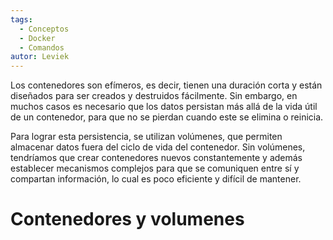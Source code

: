 ```yaml
---
tags:
  - Conceptos
  - Docker
  - Comandos
autor: Leviek
---
```

Los contenedores son efímeros, es decir, tienen una duración corta y están diseñados para ser creados y destruidos fácilmente. Sin embargo, en muchos casos es necesario que los datos persistan más allá de la vida útil de un contenedor, para que no se pierdan cuando este se elimina o reinicia.

Para lograr esta persistencia, se utilizan volúmenes, que permiten almacenar datos fuera del ciclo de vida del contenedor. Sin volúmenes, tendríamos que crear contenedores nuevos constantemente y además establecer mecanismos complejos para que se comuniquen entre sí y compartan información, lo cual es poco eficiente y difícil de mantener.

# Contenedores y volumenes
